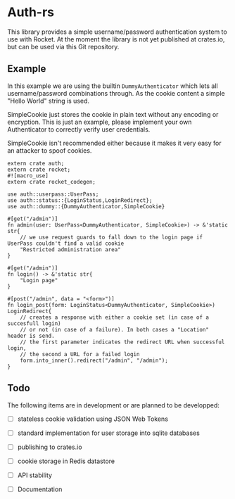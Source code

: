 Auth-rs
=============

This library provides a simple username/password authentication system to use with Rocket.
At the moment the library is not yet published at crates.io, but can be used via this Git repository.

## Example

In this example we are using the builtin `DummyAuthenticator` which lets all username/password combinations through.
As the cookie content a simple "Hello World" string is used.

SimpleCookie just stores the cookie in plain text without any encoding or encryption.
This is just an example, please implement your own Authenticator to correctly verify user credentials.

SimpleCookie isn't recommended either because it makes it very easy for an attacker to spoof cookies.

```
extern crate auth;
extern crate rocket;
#![macro_use]
extern crate rocket_codegen;

use auth::userpass::UserPass;
use auth::status::{LoginStatus,LoginRedirect};
use auth::dummy::{DummyAuthenticator,SimpleCookie}

#[get("/admin")]
fn admin(user: UserPass<DummyAuthenticator, SimpleCookie>) -> &'static str{
	// we use request guards to fall down to the login page if UserPass couldn't find a valid cookie
	"Restricted administration area"
}

#[get("/admin")]
fn login() -> &'static str{
	"Login page"
}

#[post("/admin", data = "<form>")]
fn login_post(form: LoginStatus<DummyAuthenticator, SimpleCookie>) LoginRedirect{
	// creates a response with either a cookie set (in case of a succesfull login)
	// or not (in case of a failure). In both cases a "Location" header is send.
	// the first parameter indicates the redirect URL when successful login,
	// the second a URL for a failed login
	form.into_inner().redirect("/admin", "/admin");
}
```

## Todo

The following items are in development or are planned to be developped:

* [ ] stateless cookie validation using JSON Web Tokens
* [ ] standard implementation for user storage into sqlite databases
* [ ] publishing to crates.io
* [ ] cookie storage in Redis datastore
* [ ] API stability
* [ ] Documentation

